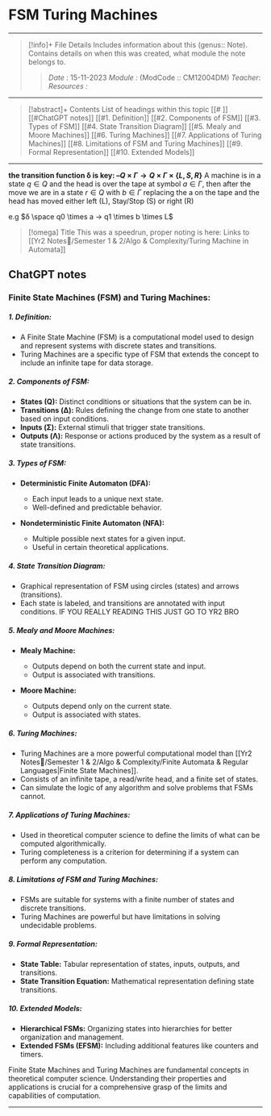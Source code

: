 # FSM Turing Machines
---
> [!info]+ File Details
> Includes information about this (genus:: Note). Contains details on when this was created, what module the note belongs to.
> > *Date :* 15-11-2023
> > *Module :* (ModCode :: CM12004DM) 
> > *Teacher*: 
> > *Resources :*

---
> [!abstract]+ Contents
> List of headings within this topic
> [[# ]]  [[#ChatGPT notes]]
> [[#1. Definition]]
> [[#2. Components of FSM]]
> [[#3. Types of FSM]]
> [[#4. State Transition Diagram]]
> [[#5. Mealy and Moore Machines]]
> [[#6. Turing Machines]]
> [[#7. Applications of Turing Machines]]
> [[#8. Limitations of FSM and Turing Machines]]
> [[#9. Formal Representation]]
> [[#10. Extended Models]]
> 
--- 

**the transition function δ is key: ${– Q × Γ → Q × Γ × \{L, S, R\} }$**
	A machine is in a state $q ∈ Q$ and the head is over the tape at symbol $a ∈ Γ$, then after the move we are in a state $r ∈ Q$ with $b ∈ Γ$ replacing the a on the tape and the head has moved either left (L), Stay/Stop (S) or right (R)

e.g $δ \space q0 \times a → q1 \times b \times L$


> [!omega] Title 
> This was a speedrun, proper noting is here:
Links to [[Yr2 Notes📘/Semester 1 & 2/Algo & Complexity/Turing Machine in Automata]]


## ChatGPT notes 

### Finite State Machines (FSM) and Turing Machines:

##### 1. Definition:

- A Finite State Machine (FSM) is a computational model used to design and represent systems with discrete states and transitions.
- Turing Machines are a specific type of FSM that extends the concept to include an infinite tape for data storage.

##### 2. Components of FSM:

- **States (Q):** Distinct conditions or situations that the system can be in.
- **Transitions (Δ):** Rules defining the change from one state to another based on input conditions.
- **Inputs (Σ):** External stimuli that trigger state transitions.
- **Outputs (Λ):** Response or actions produced by the system as a result of state transitions.

##### 3. Types of FSM:

- **Deterministic Finite Automaton (DFA):**
    - Each input leads to a unique next state.
    - Well-defined and predictable behavior.

- **Nondeterministic Finite Automaton (NFA):** 
    - Multiple possible next states for a given input.
    - Useful in certain theoretical applications.

##### 4. State Transition Diagram:

- Graphical representation of FSM using circles (states) and arrows (transitions).
- Each state is labeled, and transitions are annotated with input conditions.
IF YOU REALLY READING THIS JUST GO TO YR2 BRO
##### 5. Mealy and Moore Machines:

- **Mealy Machine:**
    
    - Outputs depend on both the current state and input.
    - Output is associated with transitions.
- **Moore Machine:**
    
    - Outputs depend only on the current state.
    - Output is associated with states.

##### 6. Turing Machines:

- Turing Machines are a more powerful computational model than [[Yr2 Notes📘/Semester 1 & 2/Algo & Complexity/Finite Automata & Regular Languages|Finite State Machines]].
- Consists of an infinite tape, a read/write head, and a finite set of states.
- Can simulate the logic of any algorithm and solve problems that FSMs cannot.

##### 7. Applications of Turing Machines:

- Used in theoretical computer science to define the limits of what can be computed algorithmically.
- Turing completeness is a criterion for determining if a system can perform any computation.

##### 8. Limitations of FSM and Turing Machines:

- FSMs are suitable for systems with a finite number of states and discrete transitions.
- Turing Machines are powerful but have limitations in solving undecidable problems.

##### 9. Formal Representation:

- **State Table:** Tabular representation of states, inputs, outputs, and transitions.
- **State Transition Equation:** Mathematical representation defining state transitions.

##### 10. Extended Models:

- **Hierarchical FSMs:** Organizing states into hierarchies for better organization and management.
- **Extended FSMs (EFSM):** Including additional features like counters and timers.

 Finite State Machines and Turing Machines are fundamental concepts in theoretical computer science. Understanding their properties and applications is crucial for a comprehensive grasp of the limits and capabilities of computation.

---